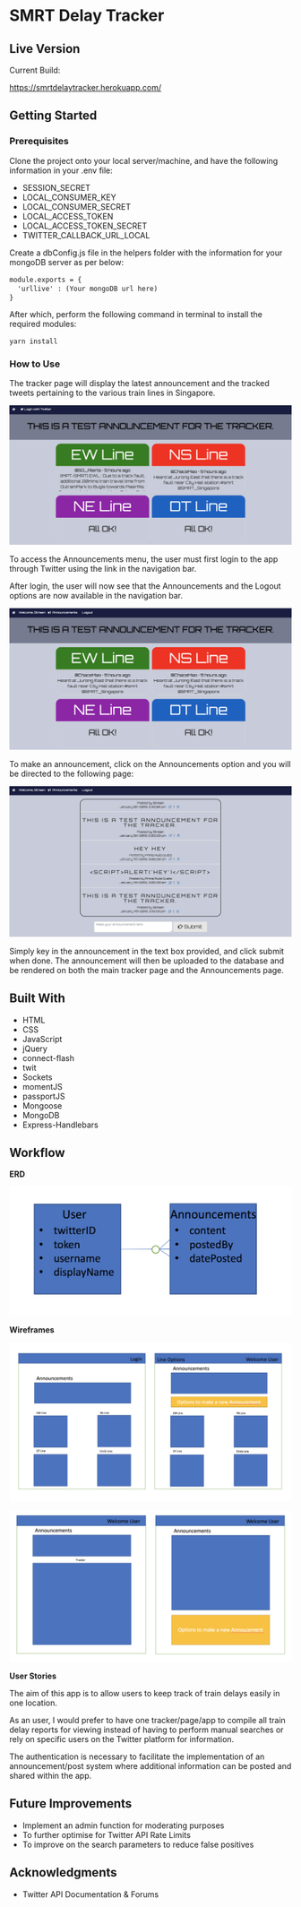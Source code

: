 # SMRT Delay Tracker

## Live Version

Current Build:

https://smrtdelaytracker.herokuapp.com/

## Getting Started

### Prerequisites

Clone the project onto your local server/machine, and have the following information in your .env file:

* SESSION_SECRET
* LOCAL_CONSUMER_KEY
* LOCAL_CONSUMER_SECRET
* LOCAL_ACCESS_TOKEN
* LOCAL_ACCESS_TOKEN_SECRET
* TWITTER_CALLBACK_URL_LOCAL

Create a dbConfig.js file in the helpers folder with the information for your mongoDB server as per below:

```
module.exports = {
  'urllive' : (Your mongoDB url here)
}
```

After which, perform the following command in terminal to install the required modules:

```
yarn install
```

### How to Use

The tracker page will display the latest announcement and the tracked tweets pertaining to the various train lines in Singapore.

![](https://raw.githubusercontent.com/strisen/project-2/master/public/wireframes/prelogin.png)

To access the Announcements menu, the user must first login to the app through Twitter using the link in the navigation bar.

After login, the user will now see that the Announcements and the Logout options are now available in the navigation bar.

![](https://raw.githubusercontent.com/strisen/project-2/master/public/wireframes/postlogin.png)

To make an announcement, click on the Announcements option and you will be directed to the following page:

![](https://raw.githubusercontent.com/strisen/project-2/master/public/wireframes/announce.png)

Simply key in the announcement in the text box provided, and click submit when done. The announcement will then be uploaded to the database and be rendered on both the main tracker page and the Announcements page.

## Built With

* HTML
* CSS
* JavaScript
* jQuery
* connect-flash
* twit
* Sockets
* momentJS
* passportJS
* Mongoose
* MongoDB
* Express-Handlebars

## Workflow

**ERD**

![](https://raw.githubusercontent.com/strisen/project-2/master/public/wireframes/erd.png)

**Wireframes**

![](https://raw.githubusercontent.com/strisen/project-2/master/public/wireframes/mainframe.png)

![](https://raw.githubusercontent.com/strisen/project-2/master/public/wireframes/announceframe.png)


**User Stories**

The aim of this app is to allow users to keep track of train delays easily in one location.

As an user, I would prefer to have one tracker/page/app to compile all train delay reports for viewing instead of having to perform manual searches or rely on specific users on the Twitter platform for information.

The authentication is necessary to facilitate the implementation of an announcement/post system where additional information can be posted and shared within the app.

## Future Improvements

* Implement an admin function for moderating purposes
* To further optimise for Twitter API Rate Limits
* To improve on the search parameters to reduce false positives

## Acknowledgments

* Twitter API Documentation & Forums

